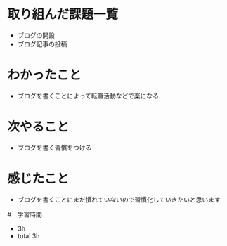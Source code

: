 # 取り組んだ課題一覧
- ブログの開設
- ブログ記事の投稿

# わかったこと
- ブログを書くことによって転職活動などで楽になる

# 次やること
- ブログを書く習慣をつける

# 感じたこと
- ブログを書くことにまだ慣れていないので習慣化していきたいと思います

#　学習時間
- 3h
- total 3h


